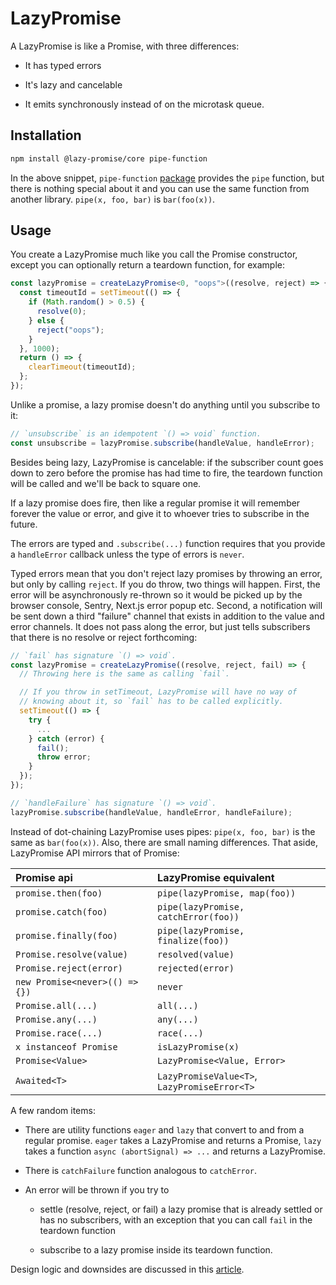 # LazyPromise

A LazyPromise is like a Promise, with three differences:

- It has typed errors

- It's lazy and cancelable

- It emits synchronously instead of on the microtask queue.

## Installation

```bash
npm install @lazy-promise/core pipe-function
```

In the above snippet, `pipe-function` [package](https://github.com/ivan7237d/pipe-function) provides the `pipe` function, but there is nothing special about it and you can use the same function from another library. `pipe(x, foo, bar)` is `bar(foo(x))`.

## Usage

You create a LazyPromise much like you call the Promise constructor, except you can optionally return a teardown function, for example:

```ts
const lazyPromise = createLazyPromise<0, "oops">((resolve, reject) => {
  const timeoutId = setTimeout(() => {
    if (Math.random() > 0.5) {
      resolve(0);
    } else {
      reject("oops");
    }
  }, 1000);
  return () => {
    clearTimeout(timeoutId);
  };
});
```

Unlike a promise, a lazy promise doesn't do anything until you subscribe to it:

```ts
// `unsubscribe` is an idempotent `() => void` function.
const unsubscribe = lazyPromise.subscribe(handleValue, handleError);
```

Besides being lazy, LazyPromise is cancelable: if the subscriber count goes down to zero before the promise has had time to fire, the teardown function will be called and we'll be back to square one.

If a lazy promise does fire, then like a regular promise it will remember forever the value or error, and give it to whoever tries to subscribe in the future.

The errors are typed and `.subscribe(...)` function requires that you provide a `handleError` callback unless the type of errors is `never`.

Typed errors mean that you don't reject lazy promises by throwing an error, but only by calling `reject`. If you do throw, two things will happen. First, the error will be asynchronously re-thrown so it would be picked up by the browser console, Sentry, Next.js error popup etc. Second, a notification will be sent down a third "failure" channel that exists in addition to the value and error channels. It does not pass along the error, but just tells subscribers that there is no resolve or reject forthcoming:

```ts
// `fail` has signature `() => void`.
const lazyPromise = createLazyPromise((resolve, reject, fail) => {
  // Throwing here is the same as calling `fail`.

  // If you throw in setTimeout, LazyPromise will have no way of
  // knowing about it, so `fail` has to be called explicitly.
  setTimeout(() => {
    try {
      ...
    } catch (error) {
      fail();
      throw error;
    }
  });
});

// `handleFailure` has signature `() => void`.
lazyPromise.subscribe(handleValue, handleError, handleFailure);
```

Instead of dot-chaining LazyPromise uses pipes: `pipe(x, foo, bar)` is the same as `bar(foo(x))`. Also, there are small naming differences. That aside, LazyPromise API mirrors that of Promise:

| Promise api                    | LazyPromise equivalent                       |
| :----------------------------- | :------------------------------------------- |
| `promise.then(foo)`            | `pipe(lazyPromise, map(foo))`                |
| `promise.catch(foo)`           | `pipe(lazyPromise, catchError(foo))`         |
| `promise.finally(foo)`         | `pipe(lazyPromise, finalize(foo))`           |
| `Promise.resolve(value)`       | `resolved(value)`                            |
| `Promise.reject(error)`        | `rejected(error)`                            |
| `new Promise<never>(() => {})` | `never`                                      |
| `Promise.all(...)`             | `all(...)`                                   |
| `Promise.any(...)`             | `any(...)`                                   |
| `Promise.race(...)`            | `race(...)`                                  |
| `x instanceof Promise`         | `isLazyPromise(x)`                           |
| `Promise<Value>`               | `LazyPromise<Value, Error>`                  |
| `Awaited<T>`                   | `LazyPromiseValue<T>`, `LazyPromiseError<T>` |

A few random items:

- There are utility functions `eager` and `lazy` that convert to and from a regular promise. `eager` takes a LazyPromise and returns a Promise, `lazy` takes a function `async (abortSignal) => ...` and returns a LazyPromise.

- There is `catchFailure` function analogous to `catchError`.

- An error will be thrown if you try to

  - settle (resolve, reject, or fail) a lazy promise that is already settled or has no subscribers, with an exception that you can call `fail` in the teardown function

  - subscribe to a lazy promise inside its teardown function.

Design logic and downsides are discussed in this [article](https://dev.to/ivan7237d/lazypromise-typed-errors-and-cancelability-for-lazy-people-who-dont-want-to-learn-a-new-api-17a5).
